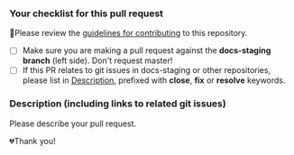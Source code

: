 ### Your checklist for this pull request
🚨Please review the [guidelines for contributing](../CONTRIBUTING.md) to this repository.

- [ ] Make sure you are making a pull request against the **docs-staging branch** (left side). Don't request  master!
- [ ] If this PR relates to git issues in docs-staging or other repositories, please list in [Description](#description), prefixed with **close**, **fix** or **resolve** keywords.

### Description (including links to related git issues)
Please describe your pull request.

💔Thank you!